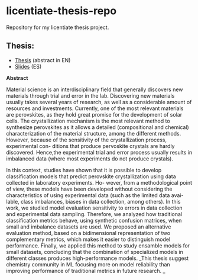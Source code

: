 # licentiate-thesis-repo
Repository for my licentiate thesis project. 

## Thesis: 
- [Thesis](https://github.com/beluticona/licentiate-thesis-repo/blob/master/docs/lic-thesis.pdf) (abstract in EN)
- [Slides](https://github.com/beluticona/licentiate-thesis-repo/blob/master/docs/slides-defense.pdf) (ES)

**Abstract**

Material science is an interdisciplinary field that generally discovers new materials through
trial and error in the lab. Discovering new materials usually takes several years of research,
as well as a considerable amount of resources and investments. Currently, one of the
most relevant materials are perovskites, as they hold great promise for the development
of solar cells. The crystallization mechanism is the most relevant method to synthesize
perovskites as it allows a detailed (compositional and chemical) characterization of the
material structure, among the different methods.
However, because of the sensitivity of the crystallization process, experimental con-
ditions that produce pervoskite crystals are hardly discovered. Hence,the experimental
trial and error process usually results in imbalanced data (where most experiments do not
produce crystals).

In this context, studies have shown that it is possible to develop classification models
that predict perovskite crystallization using data collected in laboratory experiments. Ho-
wever, from a methodological point of view, these models have been developed without
considering the characteristics of using experimental data (such as the limited data avai-
lable, class imbalances, biases in data collection, among others).
In this work, we studied model evaluation sensitivity to errors in data collection and
experimental data sampling. Therefore, we analyzed how traditional classification metrics
behave, using synthetic confusion matrices, when small and imbalance datasets are used.
We proposed an alternative evaluation method, based on a bidimensional representation
of two complementary metrics, which makes it easier to distinguish model performance.
Finally, we applied this method to study ensamble models for small datasets, concluding
that the combination of specialized models in different classes produces high-performance
models. _This thesis suggest chemistry community in ML focusing more on model reliability 
than improving performance of traditional metrics in future research. _
